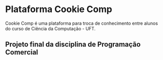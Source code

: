 # Plataforma Cookie Comp
Cookie Comp é uma plataforma para troca de conhecimento entre alunos do curso de Ciência da Computação - UFT.     

## Projeto final da disciplina de Programação Comercial

